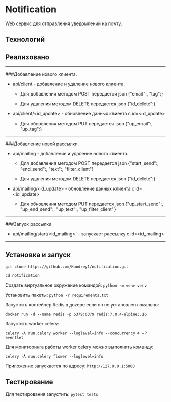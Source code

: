 # Notification
Web сервис для отправления уведомлений на почту.

## Технологий

## Реализовано

---

###Добавление нового клиента.
 - api/client - добавление и удаление нового клиента.

    - Для добавления методом POST передается json {"email":, "tag":}

    - Для удаления методом DELETE передается json {"id_delete":}


 - api/client/<id_update> - обновление данных клиента с id=<id_update>

    - Для обновления методом PUT передается json {"up_email":, "up_tag":}
---
###Добавление новой рассылки.

 - api/mailing - добавление и удаление нового клиента.

    - Для добавления методом POST передается json {"start_send":, "end_send":, "text":, "filter_client"}

    - Для удаления методом DELETE передается json {"id_delete":}


 - api/mailing/<id_update> - обновление данных клиента с id=<id_update>

    - Для обновления методом PUT передается json {"up_start_send":, "up_end_send":, "up_text":, "up_filter_client"}

---
###Запуск рассылки.
 - api/mailing/start/<id_mailing>' - запускает рассылку с id=<id_mailing>

---

## Установка и запуск
`git clone https://github.com/Kandrey1/notification.git`

`cd notification`

Создать виртуальное окружение командой:
`python -m venv venv`

Установить пакеты:
`python -r requirements.txt`

Запустить контейнер Redis в докере если он не установлен локально:

`docker run -d --name redis -p 6379:6379 redis:7.0.4-alpine3.16`

Запустить worker celery:

`celery -A run.celery worker --loglevel=info --concurrency 4 -P eventlet`

Для мониторинга работы worker celery можно выполнить команду:

`celery -A run.celery flower --loglevel=info`

Приложение запускается по адресу:
`http://127.0.0.1:5000`

## Тестирование

Для тестирования запустить: `pytest tests`

